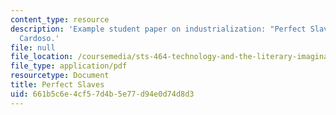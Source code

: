 ```yaml
---
content_type: resource
description: 'Example student paper on industrialization: "Perfect Slaves," by Daniel
  Cardoso.'
file: null
file_location: /coursemedia/sts-464-technology-and-the-literary-imagination-spring-2008/661b5c6e4cf57d4b5e77d94e0d74d8d3_dcardoso_wk4.pdf
file_type: application/pdf
resourcetype: Document
title: Perfect Slaves
uid: 661b5c6e-4cf5-7d4b-5e77-d94e0d74d8d3
---
```


